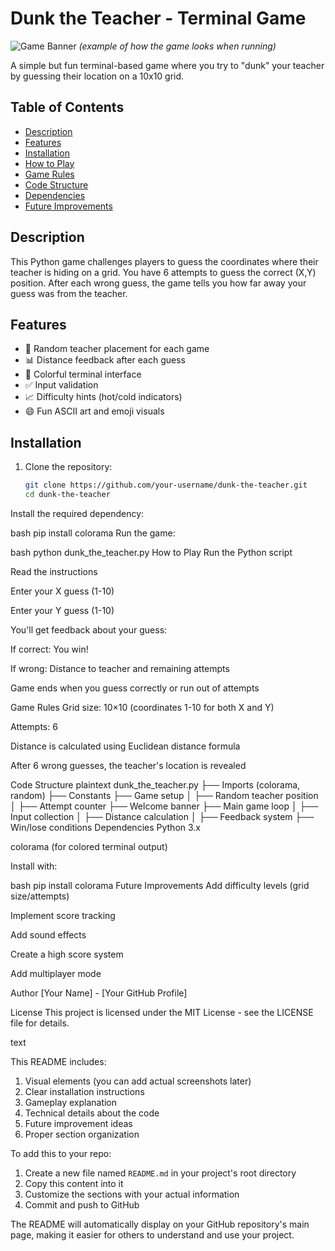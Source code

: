 # Dunk the Teacher - Terminal Game

![Game Banner](https://i.imgur.com/JKQ4W7a.png) *(example of how the game looks when running)*

A simple but fun terminal-based game where you try to "dunk" your teacher by guessing their location on a 10x10 grid.

## Table of Contents
- [Description](#description)
- [Features](#features)
- [Installation](#installation)
- [How to Play](#how-to-play)
- [Game Rules](#game-rules)
- [Code Structure](#code-structure)
- [Dependencies](#dependencies)
- [Future Improvements](#future-improvements)

## Description

This Python game challenges players to guess the coordinates where their teacher is hiding on a grid. You have 6 attempts to guess the correct (X,Y) position. After each wrong guess, the game tells you how far away your guess was from the teacher.

## Features

- 🎯 Random teacher placement for each game
- 📊 Distance feedback after each guess
- 🎨 Colorful terminal interface
- ✅ Input validation
- 📈 Difficulty hints (hot/cold indicators)
- 😄 Fun ASCII art and emoji visuals

## Installation

1. Clone the repository:
   ```bash
   git clone https://github.com/your-username/dunk-the-teacher.git
   cd dunk-the-teacher
Install the required dependency:

bash
pip install colorama
Run the game:

bash
python dunk_the_teacher.py
How to Play
Run the Python script

Read the instructions

Enter your X guess (1-10)

Enter your Y guess (1-10)

You'll get feedback about your guess:

If correct: You win!

If wrong: Distance to teacher and remaining attempts

Game ends when you guess correctly or run out of attempts

Game Rules
Grid size: 10×10 (coordinates 1-10 for both X and Y)

Attempts: 6

Distance is calculated using Euclidean distance formula

After 6 wrong guesses, the teacher's location is revealed

Code Structure
plaintext
dunk_the_teacher.py
├── Imports (colorama, random)
├── Constants
├── Game setup
│   ├── Random teacher position
│   ├── Attempt counter
├── Welcome banner
├── Main game loop
│   ├── Input collection
│   ├── Distance calculation
│   ├── Feedback system
├── Win/lose conditions
Dependencies
Python 3.x

colorama (for colored terminal output)

Install with:

bash
pip install colorama
Future Improvements
Add difficulty levels (grid size/attempts)

Implement score tracking

Add sound effects

Create a high score system

Add multiplayer mode

Author
[Your Name] - [Your GitHub Profile]

License
This project is licensed under the MIT License - see the LICENSE file for details.

text

This README includes:

1. Visual elements (you can add actual screenshots later)
2. Clear installation instructions
3. Gameplay explanation
4. Technical details about the code
5. Future improvement ideas
6. Proper section organization

To add this to your repo:

1. Create a new file named `README.md` in your project's root directory
2. Copy this content into it
3. Customize the sections with your actual information
4. Commit and push to GitHub

The README will automatically display on your GitHub repository's main page, making it easier for others to understand and use your project.
